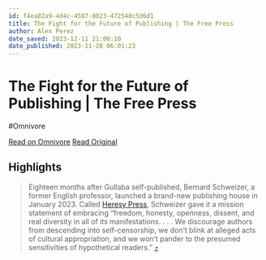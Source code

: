 ```yaml
---
id: f4ea82a9-4d4c-4587-8023-472548c5d6d1
title: The Fight for the Future of Publishing | The Free Press
author: Alex Perez
date_saved: 2023-12-11 21:00:10
date_published: 2023-11-28 06:01:23
---
```


# The Fight for the Future of Publishing | The Free Press
#Omnivore

[Read on Omnivore](https://omnivore.app/me/https-substack-com-redirect-e-969-f-810-d-20-a-41-a-3-8-ba-3-2-c-18c5bc08459)
[Read Original](https://substack.com/redirect/e969f810-d20a-41a3-8ba3-2cd7659af339?j=eyJ1IjoiMmRhb2g5In0.wNQVXQHZPXVUS1Y9mudnycQLeZdn6NlNz8QmOlkqvQQ)

## Highlights

> Eighteen months after Gullaba self-published, Bernard Schweizer, a former English professor, launched a brand-new publishing house in January 2023\. Called [Heresy Press](https://heresy-press.com/mission/), Schweizer gave it a mission statement of embracing “freedom, honesty, openness, dissent, and real diversity in all of its manifestations. . . . We discourage authors from descending into self-censorship, we don’t blink at alleged acts of cultural appropriation, and we won’t pander to the presumed sensitivities of hypothetical readers.” [⤴️](https://omnivore.app/me/https-substack-com-redirect-e-969-f-810-d-20-a-41-a-3-8-ba-3-2-c-18c5bc08459#bce91b9d-c8e9-4e1d-9a27-d514a104346d) 

